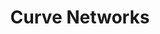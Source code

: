 ---
layout: page
title: Curve Networks
description: Stability-Aware Simplification of Curve Networks, SIGGRAPH 2022
img: /assets/img/paper_stabilitynetworks/william_curves.png
redirect: http://www-labs.iro.umontreal.ca/~bmpix/curve_networks/
importance: 3
category: papers
---